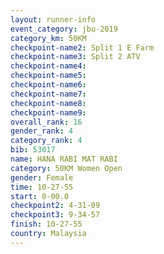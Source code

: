 ```yaml
---
layout: runner-info 
event_category: jbu-2019 
category_km: 50KM 
checkpoint-name2: Split 1 E Farm 
checkpoint-name3: Split 2 ATV 
checkpoint-name4: 
checkpoint-name5: 
checkpoint-name6: 
checkpoint-name7: 
checkpoint-name8: 
checkpoint-name9: 
overall_rank: 16
gender_rank: 4
category_rank: 4
bib: 53017
name: HANA RABI MAT RABI
category: 50KM Women Open
gender: Female
time: 10-27-55
start: 0-00.0
checkpoint2: 4-31-09
checkpoint3: 9-34-57
finish: 10-27-55
country: Malaysia
---
```

